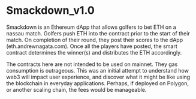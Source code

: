 # Smackdown_v1.0

Smackdown is an Ethereum dApp that allows golfers to bet ETH on a nassau match. Golfers push ETH into the contract prior to the start of their match. On completion of their round, they post their scores to the dApp (eth.andrewnagata.com). Once all the players have posted, the smart contract determines the winner(s) and distributes the ETH accordingly.

The contracts here are not intended to be used on mainnet. They gas consumption is outrageous. This was an initial attempt to understand how web3 will impact user experience, and discover what it might be like using the blockchain in everyday applications. Perhaps, if deployed on Polygon, or another scaling chain, the fees would be manageable.
